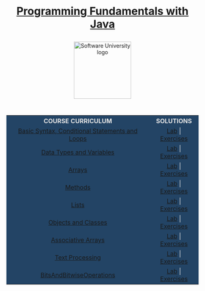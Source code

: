  <div align="center">
    <h1 style="color:white">
      <a href="https://github.com/beinsaduno/SoftUni-Software-Engineering/tree/main/Java/M02JavaFundamentals/CourseIntroduction"
        target="_blank">Programming Fundamentals with Java</a>
    </h1>
    <a href="https://softuni.bg/curriculum" target="_blank">
      <img src="https://upload.wikimedia.org/wikipedia/commons/7/76/Logo_Software_University_%28SoftUni%29_-_blue.png"
        alt="Software University logo" style="position:relative; width:150px; padding:10px; margin: 0 auto;">
    </a>
  </div>
  <br>
  <div align="center">
    <table style="width:100%; max-width:1000px; background-color:#234465; color:#e4e4e4">
      <tr>
        <th style="text-align:center; vertical-align: middle;">COURSE CURRICULUM</th>
        <th style="text-align:center; vertical-align: middle;">SOLUTIONS</th>
      </tr>
      <tr>
        <td style="text-align:center; vertical-align: middle;">
          <a href="https://github.com/beinsaduno/SoftUni-Software-Engineering/tree/main/Java/M02JavaFundamentals/L01BasicSyntaxConditionalStatementsAndLoops/Presentation"
            target="_blank">Basic Syntax, Conditional Statements and Loops</a>
        </td>
        <td style="text-align:center; vertical-align: middle;">
          <a href="https://github.com/beinsaduno/SoftUni-Software-Engineering/tree/main/Java/M02JavaFundamentals/L01BasicSyntaxConditionalStatementsAndLoops/Lab"
            target="_blank">Lab</a> |
          <a href="https://github.com/beinsaduno/SoftUni-Software-Engineering/tree/main/Java/M02JavaFundamentals/L01BasicSyntaxConditionalStatementsAndLoops/Exercises"
            target="_blank">Exercises</a>
        </td>
      </tr>
      <tr>
        <td style="text-align:center; vertical-align: middle;">
          <a href="https://github.com/beinsaduno/SoftUni-Software-Engineering/tree/main/Java/M02JavaFundamentals/L02DataTypesAndVariables/Presentation"
            target="_blank">Data Types and Variables</a>
        </td>
        <td style="text-align:center; vertical-align: middle;">
          <a href="https://github.com/beinsaduno/SoftUni-Software-Engineering/tree/main/Java/M02JavaFundamentals/L02DataTypesAndVariables/Lab"
            target="_blank">Lab</a> |
          <a href="https://github.com/beinsaduno/SoftUni-Software-Engineering/tree/main/Java/M02JavaFundamentals/L02DataTypesAndVariables/Exercises"
            target="_blank">Exercises</a>
        </td>
      </tr>
      <tr>
        <td style="text-align:center; vertical-align: middle;">
          <a href="https://github.com/beinsaduno/SoftUni-Software-Engineering/tree/main/Java/M02JavaFundamentals/L03Arrays/Presentation"
            target="_blank">Arrays</a>
        </td>
        <td style="text-align:center; vertical-align: middle;">
          <a href="https://github.com/beinsaduno/SoftUni-Software-Engineering/tree/main/Java/M02JavaFundamentals/L03Arrays/Lab"
            target="_blank">Lab</a> |
          <a href="https://github.com/beinsaduno/SoftUni-Software-Engineering/tree/main/Java/M02JavaFundamentals/L03Arrays/Exercises"
            target="_blank">Exercises</a>
        </td>
      </tr>
      <tr>
        <td style="text-align:center; vertical-align: middle;">
          <a href="https://github.com/beinsaduno/SoftUni-Software-Engineering/tree/main/Java/M02JavaFundamentals/L04Methods/Presentation"
            target="_blank">Methods</a>
        </td>
        <td style="text-align:center; vertical-align: middle;">
          <a href="https://github.com/beinsaduno/SoftUni-Software-Engineering/tree/main/Java/M02JavaFundamentals/L04Methods/Lab"
            target="_blank">Lab</a> |
          <a href="https://github.com/beinsaduno/SoftUni-Software-Engineering/tree/main/Java/M02JavaFundamentals/L04Methods/Exercises"
            target="_blank">Exercises</a>
        </td>
      </tr>
      <tr>
        <td style="text-align:center; vertical-align: middle;">
          <a href="https://github.com/beinsaduno/SoftUni-Software-Engineering/tree/main/Java/M02JavaFundamentals/L05Lists/Presentation"
            target="_blank">Lists</a>
        </td>
        <td style="text-align:center; vertical-align: middle;">
          <a href="https://github.com/beinsaduno/SoftUni-Software-Engineering/tree/main/Java/M02JavaFundamentals/L05Lists/Lab"
            target="_blank">Lab</a> |
          <a href="https://github.com/beinsaduno/SoftUni-Software-Engineering/tree/main/Java/M02JavaFundamentals/L05Lists/Exercises"
            target="_blank">Exercises</a>
        </td>
      </tr>
      <tr>
        <td style="text-align:center; vertical-align: middle;">
          <a href="https://github.com/beinsaduno/SoftUni-Software-Engineering/tree/main/Java/M02JavaFundamentals/L06ObjectsAndClasses/Presentation"
            target="_blank">Objects and Classes</a>
        </td>
        <td style="text-align:center; vertical-align: middle;">
          <a href="https://github.com/beinsaduno/SoftUni-Software-Engineering/tree/main/Java/M02JavaFundamentals/L06ObjectsAndClasses/Lab"
            target="_blank">Lab</a> |
          <a href="https://github.com/beinsaduno/SoftUni-Software-Engineering/tree/main/Java/M02JavaFundamentals/L06ObjectsAndClasses/Exercises"
            target="_blank">Exercises</a>
        </td>
      </tr>
      <tr>
        <td style="text-align:center; vertical-align: middle;">
          <a href="https://github.com/beinsaduno/SoftUni-Software-Engineering/tree/main/Java/M02JavaFundamentals/L07AssociativeArrays/Presentation"
            target="_blank">Associative Arrays</a>
        </td>
        <td style="text-align:center; vertical-align: middle;">
          <a href="https://github.com/beinsaduno/SoftUni-Software-Engineering/tree/main/Java/M02JavaFundamentals/L07AssociativeArrays/Lab"
            target="_blank">Lab</a> |
          <a href="https://github.com/beinsaduno/SoftUni-Software-Engineering/tree/main/Java/M02JavaFundamentals/L07AssociativeArrays/Exercises"
            target="_blank">Exercises</a>
        </td>
      </tr>
      <tr>
        <td style="text-align:center; vertical-align: middle;">
          <a href="https://github.com/beinsaduno/SoftUni-Software-Engineering/tree/main/Java/M02JavaFundamentals/L08TextProcessing/Presentation"
            target="_blank">Text Processing</a>
        </td>
        <td style="text-align:center; vertical-align: middle;">
          <a href="https://github.com/beinsaduno/SoftUni-Software-Engineering/tree/main/Java/M02JavaFundamentals/L08TextProcessing/Lab"
            target="_blank">Lab</a> |
          <a href="https://github.com/beinsaduno/SoftUni-Software-Engineering/tree/main/Java/M02JavaFundamentals/L08TextProcessing/Exercises"
            target="_blank">Exercises</a>
        </td>
      </tr>
      <tr>
        <td style="text-align:center; vertical-align: middle;">
          <a href="https://github.com/beinsaduno/SoftUni-Software-Engineering/tree/main/Java/M02JavaFundamentals/L10BitsAndBitwiseOperations/Presentation"
            target="_blank">BitsAndBitwiseOperations</a>
        </td>
        <td style="text-align:center; vertical-align: middle;">
          <a href="https://github.com/beinsaduno/SoftUni-Software-Engineering/tree/main/Java/M02JavaFundamentals/L09RegularExpressions/Lab"
            target="_blank">Lab</a> |
          <a href="https://github.com/beinsaduno/SoftUni-Software-Engineering/tree/main/Java/M02JavaFundamentals/L09RegularExpressions/Lab"
            target="_blank">Exercises</a>
        </td>
      </tr>
    </table>
  </div>

